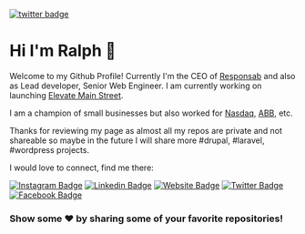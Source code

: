[![twitter badge](https://img.shields.io/badge/twitter-@studgate-orange?style=for-the-badge&logo=twitter)](https://twitter.com/studgate)

# Hi I'm Ralph 👋
Welcome to my Github Profile! Currently I'm the CEO of [Responsab](https://responsab.com) and also as Lead developer, Senior Web Engineer. I am currently working on launching [Elevate Main Street](https://www.elevate-mainstreet.com). 

I am a champion of small businesses but also worked for [Nasdaq](http://nasdaq.com), [ABB](https://abb.com), etc. 

Thanks for reviewing my page as almost all my repos are private and not shareable so maybe in the future I will share more #drupal, #laravel, #wordpress projects. 


I would love to connect, find me there:
<!--Website & social pages -->
[![Instagram Badge](https://img.shields.io/badge/-Instagram-e4405f?style=flat-square&logo=Instagram&logoColor=white)](https://instagram.com/studgate)
[![Linkedin Badge](https://img.shields.io/badge/-LinkedIn-0e76a8?style=flat-square&logo=Linkedin&logoColor=white)](https://www.linkedin.com/in/francoisralph/)
[![Website Badge](https://img.shields.io/badge/Website-3b5998?style=flat-square&logo=google-chrome&logoColor=white)](https://responsab.com)
[![Twitter Badge](https://img.shields.io/badge/-Twitter-00acee?style=flat-square&logo=Twitter&logoColor=white)](https://twitter.com/studgate)
[![Facebook Badge](https://img.shields.io/badge/-Facebook-0088cc?style=flat-square&logo=Facebook&logoColor=white)](https://www.facebook.com/ralph.francois/)


### Show some ❤️ by sharing some of your favorite repositories!
